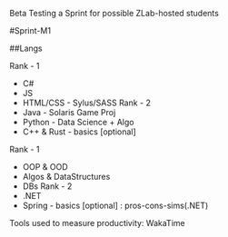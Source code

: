 Beta Testing a Sprint for possible ZLab-hosted students

#Sprint-M1

##Langs

Rank - 1
 - C#
 - JS
 - HTML/CSS - Sylus/SASS
Rank - 2
 - Java - Solaris Game Proj
 - Python - Data Science + Algo
 - C++ & Rust - basics [optional]

Rank - 1
 - OOP & OOD
 - Algos & DataStructures
 - DBs
Rank - 2
 - .NET
 - Spring - basics [optional] : pros-cons-sims(.NET)
 
Tools used to measure productivity: WakaTime
